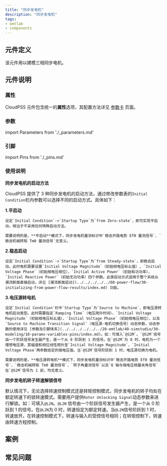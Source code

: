 ```yaml
---
title: "同步发电机"
description: "同步发电机"
tags:
- emtlab
- components
---
```


## 元件定义

该元件用以建模三相同步电机。

## 元件说明

### 属性

CloudPSS 元件包含统一的**属性**选项，其配置方法详见 [参数卡](docs/documents/software/10-xstudio/20-simstudio/40-workbench/20-function-zone/30-design-tab/30-param-panel/index.md) 页面。

### 参数

import Parameters from './_parameters.md'

<Parameters/>

### 引脚

import Pins from './_pins.md'

<Pins/>

### 使用说明

**同步发电机的启动方法**

CloudPSS 提供了 3 种同步发电机的启动方法，通过修改参数表的`Initial Condition`栏内参数可以选择不同的启动方式。具体如下： 

**1.平启动**

    设定`Initial Condition`->`Startup Type`为`from Zero-state`，即可实现平启动，相当于不采用任何特殊启动方法。

    需要说明的是，**平启动**模式下，同步发电机量测标识中`稳态开路电势 Ef0 量测信号`、`稳态机械转矩 Tm0 量测信号`无意义。

**2.稳态启动**

    设定`Initial Condition`->`Startup Type`为`from Steady-state`，即稳态启动。此时电机需要设置`Initial Voltage Magnitude`（初始相电压标幺值）, `Initial Voltage Phase`（初始相电压相位），`Initial Active Power`（初始有功功率），`Initial Reactive Power`（初始无功功率）四个参数。此类启动方式适用于整个系统从潮流断面直接启动，详见 [潮流断面启动](../../../../../60-power-flow/30-initializing-from-power-flow-results/index.md) 功能。

**3.电压源转电机**

    设定`Initial Condition`栏中`Startup Type`为`Source to Machine`，即电压源转电机启动类型。此时需要指定`Ramping Time`（电压爬升时间），`Initial Voltage Magnitude`（初始相电压标幺值），`Initial Voltage Phase`（初始相电压相位），以及`Source to Machine Transition Signal`（电压源-电机切换信号）动态参数，动态参数的使用详见 [参数及引脚体系](../../../../../../20-emtlab/40-simstudio/30-modeling/10-params-variables-pins/index.md)。如：可填入`@S2M`。`@S2M`信号由一个阶跃信号发生器产生，是一个从 0 阶跃到 1 的信号。在`@S2M`为 0 时，电机为一个理想电压源，其幅值和相位线性爬升至`Initial Voltage Magnitude`，`Initial Voltage Phase`两参数给定的端电压值。当`@S2M`信号阶跃到 1 时，电压源切换为电机。

    需要说明的是，**电压源转电机**模式下，同步发电机量测标识中`稳态开路电势 Ef0 量测信号`、`稳态机械转矩 Tm0 量测信号`、`转子角量测信号`以及`Q 轴与端电压相量夹角信号`在`@S2M`信号为 1 前，均无意义。

**同步发电机转子转速解锁信号**

默认情况下，无论选择转速控制模式还是转矩控制模式，同步发电机的转子均处在额定转速下的锁转速模式。需要用户提供`Rotor Unlocking Signal`动态参数来进行解锁。如：可填入`@L2N`。`@L2N` 信号由一个阶跃信号发生器产生，是一个从 0 阶跃到 1 的信号。在`@L2N`为 0 时，转速恒定为额定转速。当`@L2N`信号阶跃到 1 时，转速放开。在转速控制模式下，转速与输入的受控信号相同；在转矩控制下，转速由转速方程控制。

## 案例

## 常见问题
